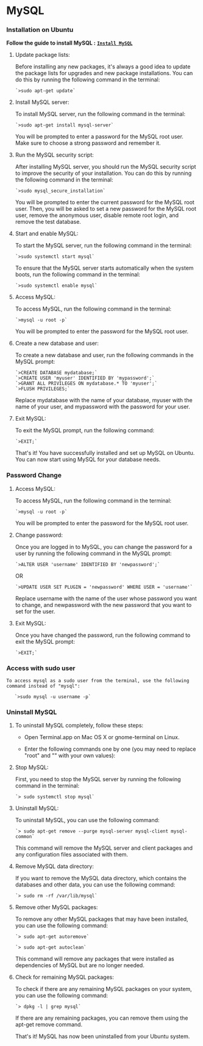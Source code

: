 # **MySQL**


### **Installation on Ubuntu**

**Follow the guide to install MySQL :**   [**`Install MySQL`**](https://dev.mysql.com/doc/mysql-apt-repo-quick-guide/en/)

 1. Update package lists:

    Before installing any new packages, it's always a good idea to update the package lists for upgrades and new package installations. You can do this by running the following command in the terminal:

        `>sudo apt-get update`

 2. Install MySQL server:

    To install MySQL server, run the following command in the terminal:

        `>sudo apt-get install mysql-server`

    You will be prompted to enter a password for the MySQL root user. Make sure to choose a strong password and remember it.

 3. Run the MySQL security script:
    
    After installing MySQL server, you should run the MySQL security script to improve the security of your installation. You can do this by running the following command in the terminal:

        `>sudo mysql_secure_installation`

    You will be prompted to enter the current password for the MySQL root user. Then, you will be asked to set a new password for the MySQL root user, remove the anonymous user, disable remote root login, and remove the test database.

 4. Start and enable MySQL:

    To start the MySQL server, run the following command in the terminal:
 
        `>sudo systemctl start mysql`

    To ensure that the MySQL server starts automatically when the system boots, run the following command in the terminal:   

        `>sudo systemctl enable mysql` 

 5. Access MySQL:
    
    To access MySQL, run the following command in the terminal:

        `>mysql -u root -p`

    You will be prompted to enter the password for the MySQL root user.

 6. Create a new database and user:
    
    To create a new database and user, run the following commands in the MySQL prompt:

        `>CREATE DATABASE mydatabase;`
        `>CREATE USER 'myuser' IDENTIFIED BY 'mypassword';`
        `>GRANT ALL PRIVILEGES ON mydatabase.* TO 'myuser';`
        `>FLUSH PRIVILEGES;`
    
    Replace mydatabase with the name of your database, myuser with the name of your user, and mypassword with the password for your user.

 7. Exit MySQL:
    
    To exit the MySQL prompt, run the following command:

        `>EXIT;`

    That's it! You have successfully installed and set up MySQL on Ubuntu. You can now start using MySQL for your database needs.



### **Password Change** 

 1. Access MySQL:
    
    To access MySQL, run the following command in the terminal:

        `>mysql -u root -p`

    You will be prompted to enter the password for the MySQL root user.
          
 2. Change password:

    Once you are logged in to MySQL, you can change the password for a user by running the following command in the MySQL prompt:      

        `>ALTER USER 'username' IDENTIFIED BY 'newpassword';`

    OR

        `>UPDATE USER SET PLUGIN = 'newpassword' WHERE USER = 'username'`   

    Replace username with the name of the user whose password you want to change, and newpassword with the new password that you want to set for the user.

 3. Exit MySQL:

    Once you have changed the password, run the following command to exit the MySQL prompt:
    
        `>EXIT;`


### **Access with sudo user**

    To access mysql as a sudo user from the terminal, use the following command instead of "mysql":
     
       `>sudo mysql -u username -p`

 
### **Uninstall MySQL**

 1. To  uninstall MySQL completely, follow these steps:
  
    * Open Terminal.app on Mac OS X or gnome-terminal on Linux.
        
    * Enter the following commands one by one (you may need to replace "root" and "" with your own values):


 1. Stop MySQL:
    
    First, you need to stop the MySQL server by running the following command in the terminal:

        `> sudo systemctl stop mysql`

 2. Uninstall MySQL:

    To uninstall MySQL, you can use the following command:

        `> sudo apt-get remove --purge mysql-server mysql-client mysql-common`

    This command will remove the MySQL server and client packages and any configuration files associated with them.

 3. Remove MySQL data directory:
    
    If you want to remove the MySQL data directory, which contains the databases and other data, you can use the following command:

        `> sudo rm -rf /var/lib/mysql`

 4. Remove other MySQL packages:

    To remove any other MySQL packages that may have been installed, you can use the following command:

        `> sudo apt-get autoremove`

        `> sudo apt-get autoclean`

    This command will remove any packages that were installed as dependencies of MySQL but are no longer needed.

 5. Check for remaining MySQL packages:

    To check if there are any remaining MySQL packages on your system, you can use the following command:

        `> dpkg -l | grep mysql`

    If there are any remaining packages, you can remove them using the apt-get remove command.

    That's it! MySQL has now been uninstalled from your Ubuntu system.
